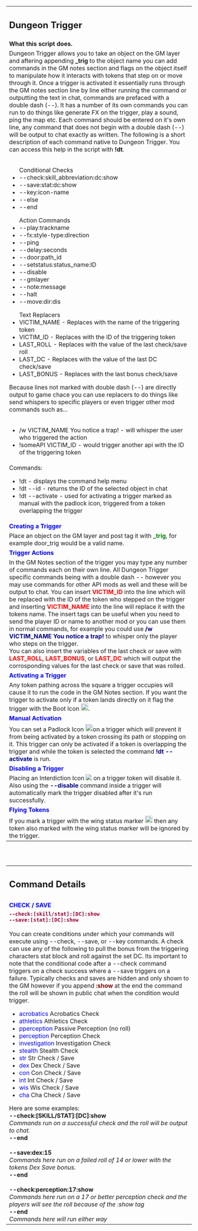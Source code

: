<table cellpadding='0'><tbody>
<tr><td><h2>Dungeon Trigger</h2></td></tr>
<tr><td><strong>What this script does.</span></strong></td></tr>
<tr><td>Dungeon Trigger allows you to take an object on the GM layer and aftering appending <b>_trig</b> to the object name you can add commands in the GM notes section and flags on the object itself to manipulate how it interacts with tokens that step on or move through it. Once a trigger is activated it essentially runs through the GM notes section line by line either running the command or outputting the text in chat, commands are prefaced with a double dash (--). It has a number of its own commands you can run to do things like generate FX on the trigger, play a sound, ping the map etc. Each command should be entered on it's own line, any command that does not begin with a double dash (--) will be output to chat exactly as written. The following is a short description of each command native to Dungeon Trigger. You can access this help in the script with <b>!dt</b>.<br><br> 
  <ul>
  <lh>Conditional Checks</lh>
  <li>--check:skill_abbreviation:dc:show</li>
  <li>--save:stat:dc:show</li>
  <li>--key:icon-name</li>
  <li>--else</li>
  <li>--end</li>
  </ul>
  
  <ul>
  <lh>Action Commands</lh>
  <li>--play:trackname</li>
  <li>--fx:style-type:direction</li>
  <li>--ping</li>
  <li>--delay:seconds</li>
  <li>--door:path_id</li>
  <li>--setstatus:status_name:ID</li>
  <li>--disable</li>
  <li>--gmlayer</li>
  <li>--note:message</li>
  <li>--halt</li>
  <li>--move:dir:dis</li>
  </ul>
  
  <ul>
    <lh>Text Replacers</lh>
    <li>VICTIM_NAME - Replaces with the name of the triggering token</li>
    <li>VICTIM_ID - Replaces with the ID of the triggering token</li>
    <li>LAST_ROLL - Replaces with the value of the last check/save roll</li>
    <li>LAST_DC - Replaces with the value of the last DC check/save</li>
    <li>LAST_BONUS - Replaces with the last bonus check/save</li>
  </ul>
  Because lines not marked with double dash (--) are directly output to game chace you can use replacers to do things like send whispers to specific players or even trigger other mod commands such as...<br><br>
  <ul>
  <li>/w VICTIM_NAME You notice a trap! - will whisper the user who triggered the action</li>
  <li>!someAPI VICTIM_ID - would trigger another api with the ID of the triggering token</li>
  </ul>
  </td></tr>
<tr><td>Commands:<br><ul><li>!dt - displays the command help menu</li><li>!dt --id - returns the ID of the selected object in chat</li><li>!dt --activate - used for activating a trigger marked as manual with the padlock icon, triggered from a token overlapping the trigger</li></ul></td></tr>
<tr><td><strong><span style='color: blue;'>Creating a Trigger</span></strong></td></tr>
<tr><td>Place an object on the GM layer and post tag it with <span style='color: green;'><strong>_trig</strong></span>, for example door_trig would be a valid name.<br></td></tr>
<tr><td><strong><span style='color: blue;'>Trigger Actions</span></strong></td></tr>
<tr><td>In the GM Notes section of the trigger you may type any number of commands each on their own line. All Dungeon Trigger specific commands being with a double dash -- however you may use commands for other API mods as well and these will be output to chat. You can insert <span style='color: red;'><strong>VICTIM_ID</strong></span> into the line which will be replaced with the ID of the token who stepped on the trigger and inserting <span style='color: red;'><strong>VICTIM_NAME</strong></span> into the line will replace it with the tokens name. The insert tags can be useful when you need to send the player ID or name to another mod or you can use them in normal commands, for example you could use <span style='color: #000080;'><strong>/w VICTIM_NAME You notice a trap!</strong></span> to whisper only the player who steps on the trigger.<br> You can also insert the variables of the last check or save with <span style='color: red;'><strong>LAST_ROLL</strong></span>, <span style='color: red;'><strong>LAST_BONUS</strong></span>, or <span style='color: red;'><strong>LAST_DC</strong></span> which will output the corrosponding values for the last check or save that was rolled.</td></tr>
<tr><td><strong><span style='color: blue;'>Activating a Trigger</span></strong></td></tr>
<tr><td>Any token pathing across the square a trigger occupies will cause it to run the code in the GM Notes section. If you want the trigger to activate only if a token lands directly on it flag the trigger with the Boot Icon <img src='https://game-icons.net/icons/ffffff/000000/1x1/lorc/tread.png' alt='Boot' width='20' height='20' />.<br></td></tr>
<tr><td><strong><span style='color: blue;'>Manual Activation</span></strong></td></tr>
<tr><td>You can set a Padlock Icon <img src='https://game-icons.net/icons/ffffff/000000/1x1/lorc/padlock.png' alt='Padlock' width='20' height='20' />on a trigger which will prevent it from being activated by a token crossing its path or stopping on it. This trigger can only be activated if a token is overlapping the trigger and while the token is selected the command <span style='color: #000080;'><strong>!dt --activate</strong></span> is run.<br></td></tr>
<tr><td><strong><span style='color: blue;'>Disabling a Trigger</span></strong></td></tr>
<tr><td>Placing an Interdiction Icon <img src='https://s3.amazonaws.com/files.d20.io/images/8074185/cyt6rWIaUiMvq-4CnpskZQ/thumb.png?1425598647' /> on a trigger token will disable it. Also using the <span style='color: #000080;'><strong>--disable</strong></span> command inside a trigger will automatically mark the trigger disabled after it's run successfully.<br></td></tr>
<tr><td><strong><span style='color: blue;'>Flying Tokens</span></strong></td></tr>
<tr><td>If you mark a trigger with the wing status marker <img src='https://game-icons.net/icons/ffffff/000000/1x1/lorc/fluffy-wing.png' alt='fluffy-wing' width='20' height='20' /> then any token also marked with the wing status marker will be ignored by the trigger.<br></td></tr>
</td></tr>
</tbody></table>
<br><br>
<table cellpadding='0'><tbody>
<tr><td><h2>Command Details</h2></td></tr>
  <tr><td>
 <tr><td><strong><span style='color: blue;'>CHECK / SAVE</span></strong></td></tr>
  <tr><td><b><code><span style='color: #903;'>--check:[skill/stat]:[DC]:show</span></code></b><br><b><code><span style='color: #903;'>--save:[stat]:[DC]:show</span></code></b><br><br>You can create conditions under which your commands will execute using --check, --save, or --key commands. A check can use any of the following to pull the bonus from the triggering characters stat block and roll against the set DC. Its important to note that the conditional code after a --check command triggers on a check success where a --save triggers on a failure. Typically checks and saves are hidden and only shown to the GM however if you append <span style='color: #800000;'><strong>:show</strong></span> at the end the command the roll will be shown in public chat when the condition would trigger.<ul><li><span style='color: blue;'>acrobatics</span> Acrobatics Check</li><li><span style='color: blue;'>athletics</span> Athletics Check</li><li><span style='color: blue;'>pperception</span> Passive Perception (no roll)</li><li><span style='color: blue;'>perception</span> Perception Check</li><li><span style='color: blue;'>investigation</span> Investigation Check</li><li><span style='color: blue;'>stealth</span> Stealth Check</li><li><span style='color: blue;'>str</span> Str Check / Save</li><li><span style='color: blue;'>dex</span> Dex Check / Save</li><li><span style='color: blue;'>con</span> Con Check / Save</li><li><span style='color: blue;'>int</span> Int Check / Save</li><li><span style='color: blue;'>wis</span> Wis Check / Save</li><li><span style='color: blue;'>cha</span> Cha Check / Save</li></ul>Here are some examples:<br /><strong>--check:[SKILL/STAT]:[DC]:show</strong><br /><em>Commands run on a successful check and the roll will be output to chat.</em><br /><strong>--end</strong><br /><br /><strong>--save:dex:15</strong><br /><em>Commands here run on a failed roll of 14 or lower with the tokens Dex Save bonus. </em><br /><strong>--end</strong><br /> <br /><strong>--check:perception:17:show</strong><br /><em>Commands here run on a 17 or better perception check and the players will see the roll because of the :show tag</em><br /><strong>--end</strong><br /><em>Commands here will run either way</em><br>
  </td></tr>
</table>
